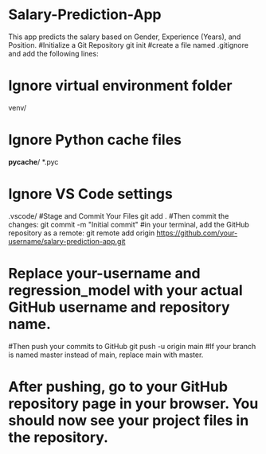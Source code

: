 # Salary-Prediction-App
This app predicts the salary based on Gender, Experience (Years), and Position.
#Initialize a Git Repository
git init
#create a file named .gitignore and add the following lines:
# Ignore virtual environment folder
venv/

# Ignore Python cache files
__pycache__/
*.pyc

# Ignore VS Code settings
.vscode/
#Stage and Commit Your Files
git add .
#Then commit the changes:
git commit -m "Initial commit"
#in your terminal, add the GitHub repository as a remote:
git remote add origin https://github.com/your-username/salary-prediction-app.git
# Replace your-username and regression_model with your actual GitHub username and repository name.
#Then push your commits to GitHub
git push -u origin main
#If your branch is named master instead of main, replace main with master.
# After pushing, go to your GitHub repository page in your browser. You should now see your project files in the repository.


